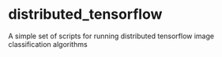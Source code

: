 # distributed_tensorflow
A simple set of scripts for running distributed tensorflow image classification algorithms
